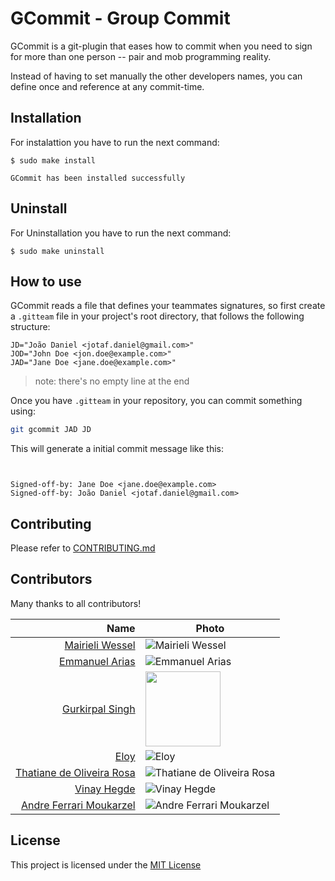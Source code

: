 # GCommit - Group Commit

GCommit is a git-plugin that eases how to commit when you need to sign for
more than one person -- pair and mob programming reality.

Instead of having to set manually the other developers names, you can define
once and reference at any commit-time.

## Installation
For instalattion you have to run the next command:

```
$ sudo make install

GCommit has been installed successfully
```

## Uninstall
For Uninstallation you have to run the next command:

```
$ sudo make uninstall
```


## How to use

GCommit reads a file that defines your teammates signatures, so first create
a `.gitteam` file in your project's root directory, that follows the following
structure:

```plain
JD="João Daniel <jotaf.daniel@gmail.com>"
JOD="John Doe <jon.doe@example.com>"
JAD="Jane Doe <jane.doe@example.com>"
```

> note: there's no empty line at the end

Once you have `.gitteam` in your repository, you can commit something using:

```bash
git gcommit JAD JD
```

This will generate a initial commit message like this:

```plain


Signed-off-by: Jane Doe <jane.doe@example.com>
Signed-off-by: João Daniel <jotaf.daniel@gmail.com>
```


## Contributing

Please refer to [CONTRIBUTING.md][1]


## Contributors

Many thanks to all contributors!

Name | Photo
---: | ---
[Mairieli Wessel][mairieli] | ![Mairieli Wessel](https://avatars3.githubusercontent.com/u/5549736?s=120&v=4)
[Emmanuel Arias][eamanu] | ![Emmanuel Arias](https://avatars2.githubusercontent.com/u/7605307?s=120&v=4)
[Gurkirpal Singh][gpalsingh] | <img alt="" width="120" height="120" class="avatar width-full rounded-2" src="https://avatars3.githubusercontent.com/u/12171804?s=120&amp;v=4">
[Eloy][ehx] | ![Eloy](https://avatars2.githubusercontent.com/u/3865119?s=120&v=4)
[Thatiane de Oliveira Rosa][thatiane] | ![Thatiane de Oliveira Rosa](https://avatars0.githubusercontent.com/u/3801092?s=120&v=4)
[Vinay Hegde][hegde5] | ![Vinay Hegde](https://avatars3.githubusercontent.com/u/8609211?s=120&v=4)
[Andre Ferrari Moukarzel][Detril] | ![Andre Ferrari Moukarzel](https://avatars3.githubusercontent.com/u/17693231?s=120&v=4)


## License

This project is licensed under the [MIT License][2]



[1]: https://github.com/jooaodanieel/GCommit/blob/master/CONTRIBUTING.md
[2]: https://opensource.org/licenses/MIT
[mairieli]: https://github.com/mairieli
[eamanu]: https://github.com/eamanu
[gpalsingh]: https://github.com/gpalsingh
[ehx]: https://github.com/ehx
[thatiane]: https://github.com/thatiane
[hegde5]: https://github.com/hegde5
[Detril]: https://github.com/Detril
